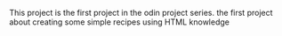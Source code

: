 This project is the first project in the odin project series.
the first project about creating some simple recipes using HTML knowledge
